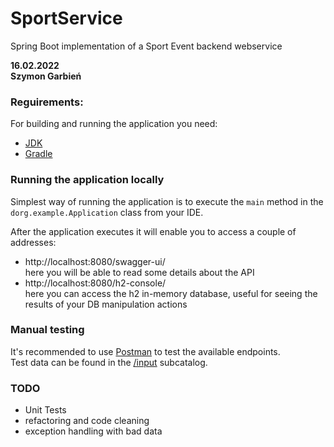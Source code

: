 # SportService
Spring Boot implementation of a Sport Event backend webservice

**16.02.2022**  
**Szymon Garbień**

### Reguirements:
For building and running the application you need:
- [JDK](https://www.oracle.com/java/technologies/downloads/)
- [Gradle](https://gradle.org/install/)

### Running the application locally

Simplest way of running the application is to execute the `main` method in the `dorg.example.Application`
class from your IDE.

After the application executes it will enable you to access a couple of addresses:
- http://localhost:8080/swagger-ui/  
here you will be able to read some details about the API
- http://localhost:8080/h2-console/  
here you can access the h2 in-memory database, useful for seeing the results of your DB manipulation actions

### Manual testing

It's recommended to use [Postman](https://www.postman.com/downloads/) to test the available endpoints.  
Test data can be found in the [/input](https://github.com/Al-drin/SportService/tree/master/input) subcatalog.

### TODO
- Unit Tests
- refactoring and code cleaning
- exception handling with bad data
